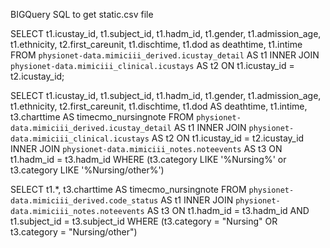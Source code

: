 BIGQuery SQL to get static.csv file

SELECT
  t1.icustay_id,
  t1.subject_id,
  t1.hadm_id,
  t1.gender,
  t1.admission_age,
  t1.ethnicity,
  t2.first_careunit,
  t1.dischtime,
  t1.dod as deathtime,
  t1.intime
FROM
  `physionet-data.mimiciii_derived.icustay_detail` AS t1
INNER JOIN
  `physionet-data.mimiciii_clinical.icustays` AS t2
ON
  t1.icustay_id = t2.icustay_id;


SELECT
  t1.icustay_id,
  t1.subject_id,
  t1.hadm_id,
  t1.gender,
  t1.admission_age,
  t1.ethnicity,
  t2.first_careunit,
  t1.dischtime,
  t1.dod AS deathtime,
  t1.intime,
  t3.charttime AS timecmo_nursingnote
FROM
  `physionet-data.mimiciii_derived.icustay_detail` AS t1
INNER JOIN
  `physionet-data.mimiciii_clinical.icustays` AS t2
ON
  t1.icustay_id = t2.icustay_id
INNER JOIN
  `physionet-data.mimiciii_notes.noteevents` AS t3
ON
  t1.hadm_id = t3.hadm_id
WHERE
  (t3.category LIKE '%Nursing%' or t3.category LIKE '%Nursing/other%')


SELECT
  t1.*,
  t3.charttime AS timecmo_nursingnote
FROM
  `physionet-data.mimiciii_derived.code_status` AS t1
INNER JOIN
  `physionet-data.mimiciii_notes.noteevents` AS t3
ON
  t1.hadm_id = t3.hadm_id
  AND t1.subject_id = t3.subject_id
WHERE
  (t3.category = "Nursing" OR t3.category = "Nursing/other")
